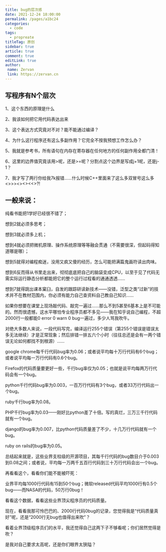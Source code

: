 ```yaml
---
title: bug的层次感
date: 2021-12-24 18:00:00
permalink: /pages/a1bc24
categories:
  - code
tags:
  - propreate
titleTag: 原创 
sidebar: true
article: true
comment: true
editLink: true
author:
 name: Zervan
 link: https://zervan.cn
---
```




## 写程序有N个层次

1、这个东西的原理是什么

2、我该如何把它用代码表达出来

3、这个表达方式究竟对不对？能不能通过编译？

4、为什么这行程序还有这么多副作用？它完全不按我预想工作怎么办？

5、我就是参考书，所有语句在内存在寄存器在任何地方的任何副作用全都门清！

6、这里的边界值究竟该用>呢，还是>=呢？分割点这个边界是写成j+1呢，还是j-1？

7、我才写了两行你给我7k报错……什么时候C++里面来了这么多双冒号这么多<>>><><><<>?!



## 一般来说：

纯看书能把1学好已经很不错了；

想到2就必须多思考；

想到3就必须多上机；

想到4就必须把微机原理、操作系统原理等等融会贯通（不需要很深，但起码得知道哪是哪）；

想到5就得对编程痴迷，没用又疯又傻的经历，怎么可能把满篇鬼画符读出肉味。

想到6反而得从书里走出来，彻彻底底把自己的脑袋变成CPU，以至于见了代码无需实际运行静态分析都能把它的整个运行过程看的通通透透……

想到7就得跳出课本窠臼，自发的跟踪研读新技术——没错，泛型之类“过新”的技术并不在教材范围内，你必须有能力自己查资料自己教自己知识……



如果你想要在课堂上现场敲代码、敲完一遍过……那么不到5甚至6基本上是不可能的。然而很遗憾，这水平哪怕专业程序员都不多见——我在知乎说自己编程，不超2000行一般都能0 error 0 warn 0 bug一遍过，多少人骂我吹牛。



对绝大多数人来说，一段代码写完，编译运行255个错误（第255个错误是错误太多无法继续）才是正常现象；然后排错一排五六个小时（往往总还是会有一两个错误无论如何都找不到根源）……





google chrome每千行代码bug率为0.06；或者说平均每十万行代码有6个bug；或者说平均每一万行代码有0.6个bug。

Firefox的代码质量要更好一些，千行bug率仅为0.05；也就是说平均每两万行代码会有一个bug。

python千行代码bug率为0.003，一百万行代码有3个bug，或者33万行代码出一个bug。

ruby千行bug率为0.08。

PHP千行bug率为0.03——刚好比python差了十倍。写的真烂，三万三千行代码就有一个bug。

django的bug率为0.007，比python代码质量差了不少，十几万行代码就有一个bug。

ruby on rails的bug率为0.05。



总结起来就是，这些业界支柱级的开源项目，其每千行代码的bug数目介于0.003到0.08之间；或者说，平均每一万两千五百行代码到三十万行代码会出一个bug。



再看看这个，看看你们能不能被吓死：



业界平均每1000行代码有15到50个bug；微软released代码平均1000行有0.5个bug——而NASA的代码，50万行0bug！



看看这个数据，看看这些业界顶尖程序员的代码质量。

现在，看看我那可怜巴巴的、2000行代码0bug的记录，您觉得我是“代码质量真好”呢，还是“2000行无bug也值得出来吹”？



看着业界顶级程序员们的水平，我还觉得自己这两下子不够看呢；你们居然觉得是吹？

是我对自己要求太高呢，还是你们眼界太狭隘？